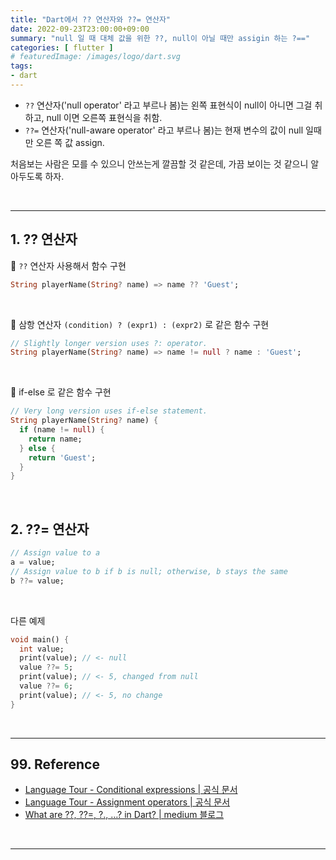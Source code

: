 ```yaml
---
title: "Dart에서 ?? 연산자와 ??= 연산자"
date: 2022-09-23T23:00:00+09:00
summary: "null 일 때 대체 값을 위한 ??, null이 아닐 때만 assigin 하는 ?=="
categories: [ flutter ]
# featuredImage: /images/logo/dart.svg
tags:
- dart
---
```


- `??` 연산자('null operator' 라고 부르나 봄)는 왼쪽 표현식이 null이 아니면 그걸 취하고, null 이면 오른쪽 표현식을 취함.  
- `??=` 연산자('null-aware operator' 라고 부르나 봄)는 현재 변수의 값이 null 일때만 오른 쪽 값 assign.  

처음보는 사람은 모를 수 있으니 안쓰는게 깔끔할 것 같은데, 가끔 보이는 것 같으니 알아두도록 하자.

<br/>

---

## 1. ?? 연산자

🔶 `??` 연산자 사용해서 함수 구현
```dart
String playerName(String? name) => name ?? 'Guest';
```
<br/>

🔶 삼항 연산자 `(condition) ? (expr1) : (expr2)` 로 같은 함수 구현
```dart
// Slightly longer version uses ?: operator.
String playerName(String? name) => name != null ? name : 'Guest';
```
<br/>

🔶 if-else 로 같은 함수 구현
```dart
// Very long version uses if-else statement.
String playerName(String? name) {
  if (name != null) {
    return name;
  } else {
    return 'Guest';
  }
}
```
<br/>


## 2. ??= 연산자

```dart
// Assign value to a
a = value;
// Assign value to b if b is null; otherwise, b stays the same
b ??= value;
```
<br/>

다른 예제
```dart
void main() {
  int value;
  print(value); // <- null
  value ??= 5;
  print(value); // <- 5, changed from null
  value ??= 6;
  print(value); // <- 5, no change
}
```

<br/>

---

## 99. Reference

- [Language Tour - Conditional expressions | 공식 문서](https://dart.dev/guides/language/language-tour#conditional-expressions)
- [Language Tour - Assignment operators | 공식 문서](https://dart.dev/guides/language/language-tour#assignment-operators)
- [What are ??, ??=, ?., …? in Dart? | medium 블로그](https://jelenaaa.medium.com/what-are-in-dart-df1f11706dd6)

<br/>

---